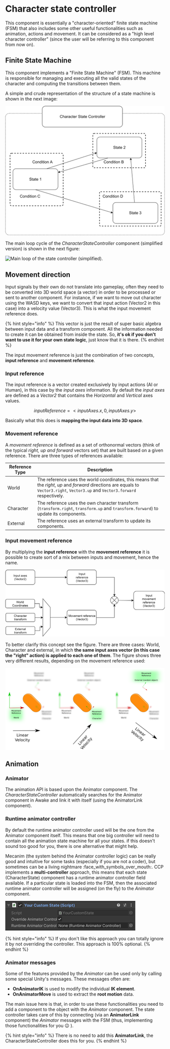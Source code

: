 # Character state controller

This component is essentially a "character-oriented" finite state machine (FSM) that also includes some other useful functionalities such as animation, actions and movement. It can be considered as a "high level character controller" (since the user will be referring to this component from now on).

## Finite State Machine

This component implements a "Finite State Machine" (FSM). This machine is responsible for managing and executing all the valid states of the character and computing the transitions between them.

A simple and crude representation of the structure of a state machine is shown in the next image:

![A representation of the state machine.](../../.gitbook/assets/FSM.png)

The main loop cycle of the _CharacterStateController_ component (simplified version) is shown in the next figure:

![Main loop of the state controller (simplified).](../../.gitbook/assets/FSM\_Loop.png)

## Movement direction

Input signals by their own do not translate into gameplay, often they need to be converted into 3D world space (a vector) in order to be processed or sent to another component. For instance, if we want to move out character using the WASD keys, we want to convert that input action (Vector2 in this case) into a velocity value (Vector3). This is what the input movement reference does.

{% hint style="info" %}
This vector is just the result of super basic algebra between input data and a transform component. All the information needed to create it can be obtained from inside the state. So, **it's ok if you don't want to use it for your own state logic**, just know that it is there.
{% endhint %}

The input movement reference is just the combination of two concepts, **input reference** and **movement reference**.

### Input reference

The input reference is a vector created exclusively by input actions (AI or Human), in this case by the _input axes_ information. By default the _input axes_ are defined as a _Vector2_ that contains the _Horizontal_ and _Vertical_ axes values.

$$inputReference = < inputAxes.x , 0 , inputAxes.y >$$

Basically what this does is **mapping the input data into 3D space**.

### Movement reference

A _movement reference_ is defined as a set of orthonormal vectors (think of the typical _right, up and forward_ vectors set) that are built based on a given reference. There are three types of references available:

| Reference Type | Description                                                                                                                                                                          |
| -------------- | ------------------------------------------------------------------------------------------------------------------------------------------------------------------------------------ |
| World          | The reference uses the world coordinates, this means that the _right_, _up_ and _forward_ directions are equals to `Vector3.right`, `Vector3.up` and `Vector3.forward` respectively. |
| Character      | The reference uses the own character transform (`transform.right`, `transform.up` and `transform.forward`) to update its components.                                                 |
| External       | The reference uses an external transform to update its components.                                                                                                                   |

### Input movement reference

By multiplying the **input reference** with the **movement reference** it is possible to create sort of a mix between inputs and movement, hence the name.&#x20;

![Input movement reference calculation.](../../.gitbook/assets/MovementRefDiagram.png)

To better clarify this concept see the figure. There are three cases: World, Character and external, in which **the same input axes vector (in this case the "right" action) is applied to each one of them**. The figure shows three very different results, depending on the movement reference used:

![](../../.gitbook/assets/movementRef.png)

## Animation

### Animator

The animation API is based upon the Animator component. The _CharacterStateController_ automatically searches for the Animator component in Awake and link it with itself (using the AnimatorLink component).

### Runtime animator controller

By default the runtime animator controller used will be the one from the Animator component itself. This means that one big controller will need to contain all the animation state machine for all your states. if this doesn't sound too good for you, there is one alternative that might help.

Mecanim (the system behind the Animator controller logic) can be really good and intuitive for some tasks (especially if you are not a coder), but sometimes can be a living nightmare :face\_with\_symbols\_over\_mouth:. CCP implements a **multi-controller** approach, this means that each state (CharacterState) component has a runtime animator controller field available. If a particular state is loaded into the FSM, then the associated runtime animator controller will be assigned (on the fly) to the _Animator_ component.

![](<../../.gitbook/assets/imagen (86).png>)

{% hint style="info" %}
If you don't like this approach you can totally ignore it by not overriding the controller. This approach is 100% optional.
{% endhint %}

### Animator messages

Some of the features provided by the _Animator_ can be used only by calling some special Unity's messages. These messages often are:

* **OnAnimatorIK** is used to modify the individual **IK element**.
* **OnAnimatorMove** is used to extract the **root motion** data.

The main issue here is that, in order to use these functionalities you need to add a component to the object with the _Animator_ component. The state controller takes care of this by connecting (via an **AnimatorLink** component) the _Animator_ messages with the FSM (thus, implementing those functionalities for you :wink: ).

{% hint style="info" %}
There is no need to add this **AnimatorLink**, the CharacterStateController does this for you.
{% endhint %}

